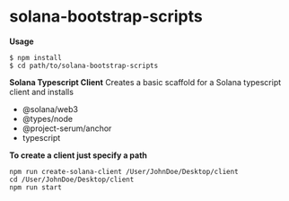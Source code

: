 # solana-bootstrap-scripts
**Usage**

    $ npm install
    $ cd path/to/solana-bootstrap-scripts
 
**Solana Typescript Client**
Creates a basic scaffold for a Solana typescript client and installs
 - @solana/web3
 - @types/node
 - @project-serum/anchor
 - typescript

**To create a client just specify a path**

    npm run create-solana-client /User/JohnDoe/Desktop/client
    cd /User/JohnDoe/Desktop/client
    npm run start
